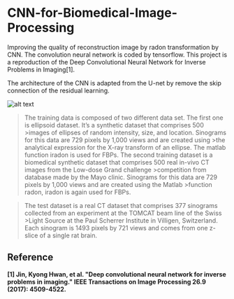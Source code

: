 # CNN-for-Biomedical-Image-Processing
Improving the quality of reconstruction image by radon transformation by CNN. The convolution neural network is coded by tensorflow. This project is a reproduction of the Deep Convolutional Neural Network for Inverse Problems in Imaging[1].

 

The architecture of the CNN is adapted from the U-net by remove the skip connection of the residual learning.

![alt text](https://github.com/shawnye1994/CNN-for-Radon-Transformation/blob/master/CNN%20architecture.jpg)

>The training data is composed of two different data set. The first one is ellipsoid dataset. It’s a synthetic dataset that comprises 500 >images of ellipses of random intensity, size, and location. Sinograms for this data are 729 pixels by 1,000 views and are created using >the analytical expression for the X-ray transform of an ellipse. The matlab function iradon is used for FBPs.
>The second training dataset is a biomedical synthetic dataset that comprises 500 real in-vivo CT images from the Low-dose Grand challenge >competition from database made by the Mayo clinic. Sinograms for this data are 729 pixels by 1,000 views and are created using the Matlab >function radon, iradon is again used for FBPs.

>The test dataset is a real CT dataset that comprises 377 sinograms collected from an experiment at the TOMCAT beam line of the Swiss >Light Source at the Paul Scherrer Institute in Villigen, Switzerland.
>Each sinogram is 1493 pixels by 721 views and comes from one z-slice of a single rat brain.

## Reference

**[1] Jin, Kyong Hwan, et al. "Deep convolutional neural network for inverse problems in imaging." IEEE Transactions on Image Processing 26.9 (2017): 4509-4522.**

